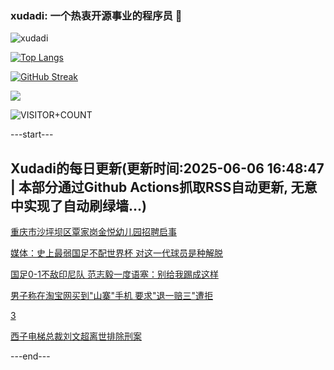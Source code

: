 ### xudadi: 一个热衷开源事业的程序员 👋

![xudadi](https://github-readme-stats-git-masterorgs-github-readme-stats-team.vercel.app/api?username=xudadi)

[![Top Langs](https://github-readme-stats.vercel.app/api/top-langs/?username=xudadi)](https://github.com/anuraghazra/github-readme-stats)

[![GitHub Streak](https://streak-stats.demolab.com?user=xudadi&locale=zh_Hans)](https://git.io/streak-stats)

![](https://raw.githubusercontent.com/xudadi/xudadi/main/assets/github-contribution-grid-snake.svg)

![VISITOR+COUNT](https://komarev.com/ghpvc/?username=xudadi&label=VISITOR+COUNT)


---start---

## Xudadi的每日更新(更新时间:2025-06-06 16:48:47 | 本部分通过Github Actions抓取RSS自动更新, 无意中实现了自动刷绿墙...)

[重庆市沙坪坝区覃家岗金悦幼儿园招聘启事](https://www.gongkaoleida.com/article/2435073)

[媒体：史上最弱国足不配世界杯 对这一代球员是种解脱](https://m.163.com/news/article/K1BR9CF80514R9P4.html)

[国足0-1不敌印尼队 范志毅一度语塞：别给我踢成这样](https://m.163.com/news/article/K1BQU2CT0530JPVV.html)

[男子称在淘宝网买到"山寨"手机 要求"退一赔三"遭拒](https://m.163.com/news/article/K1AC57FP05561G0D.html)

[3](https://m.163.com/touch/news/sub/domestic)

[西子电梯总裁刘文超离世排除刑案](https://m.163.com/news/article/K1AMBTVT051492T3.html)

---end---
